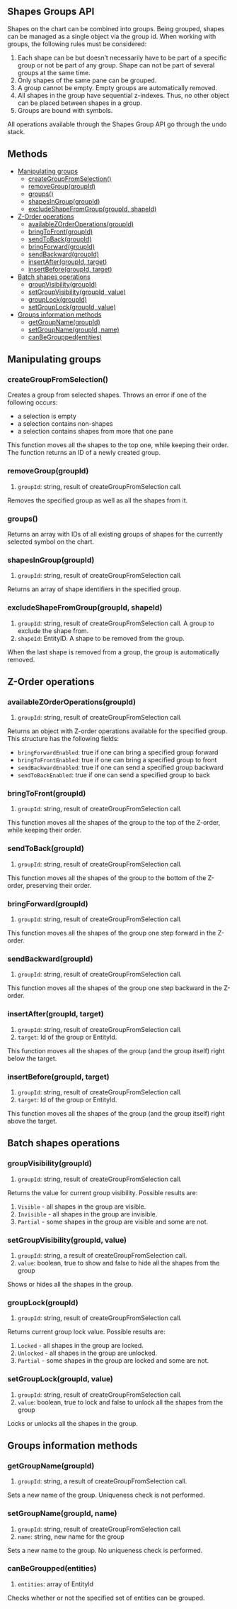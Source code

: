 ## Shapes Groups API

Shapes on the chart can be combined into groups. Being grouped, shapes can be managed as a single object via the group id.
When working with groups, the following rules must be considered:

1. Each shape can be but doesn’t necessarily have to be part of a specific group or not be part of any group. Shape can not be part of several groups at the same time.
2. Only shapes of the same pane can be grouped.
3. A group cannot be empty. Empty groups are automatically removed.
4. All shapes in the group have sequential z-indexes. Thus, no other object can be placed between shapes in a group.
5. Groups are bound with symbols.

All operations available through the Shapes Group API go through the undo stack.

## Methods

- [Manipulating groups](https://github.com/Abolfazl2647/Charts/blob/main/#manipulating-groups)
  - [createGroupFromSelection()](https://github.com/Abolfazl2647/Charts/blob/main/#creategroupfromselection)
  - [removeGroup(groupId)](https://github.com/Abolfazl2647/Charts/blob/main/#removegroupgroupid)
  - [groups()](https://github.com/Abolfazl2647/Charts/blob/main/#groups)
  - [shapesInGroup(groupId)](https://github.com/Abolfazl2647/Charts/blob/main/#shapesingroupgroupid)
  - [excludeShapeFromGroup(groupId, shapeId)](https://github.com/Abolfazl2647/Charts/blob/main/#excludeshapefromgroupgroupid-shapeid)
- [Z-Order operations](https://github.com/Abolfazl2647/Charts/blob/main/#z-order-operations)
  - [availableZOrderOperations(groupId)](https://github.com/Abolfazl2647/Charts/blob/main/#availablezorderoperationsgroupid)
  - [bringToFront(groupId)](https://github.com/Abolfazl2647/Charts/blob/main/#bringtofrontgroupId)
  - [sendToBack(groupId)](https://github.com/Abolfazl2647/Charts/blob/main/#sendtobackgroupId)
  - [bringForward(groupId)](https://github.com/Abolfazl2647/Charts/blob/main/#bringforwardgroupid)
  - [sendBackward(groupId)](https://github.com/Abolfazl2647/Charts/blob/main/#sendbackwardgroupid)
  - [insertAfter(groupId, target)](https://github.com/Abolfazl2647/Charts/blob/main/#insertaftergroupid-target)
  - [insertBefore(groupId, target)](https://github.com/Abolfazl2647/Charts/blob/main/#insertbeforegroupid-target)
- [Batch shapes operations](https://github.com/Abolfazl2647/Charts/blob/main/#batch-shapes-operations)
  - [groupVisibility(groupId)](https://github.com/Abolfazl2647/Charts/blob/main/#groupvisibilitygroupId)
  - [setGroupVisibility(groupId, value)](https://github.com/Abolfazl2647/Charts/blob/main/#setgroupvisibilitygroupId-value)
  - [groupLock(groupId)](https://github.com/Abolfazl2647/Charts/blob/main/#grouplockgroupId)
  - [setGroupLock(groupId, value)](https://github.com/Abolfazl2647/Charts/blob/main/#setgrouplockgroupid-value)
- [Groups information methods](https://github.com/Abolfazl2647/Charts/blob/main/#groups-information-methods)
  - [getGroupName(groupId)](https://github.com/Abolfazl2647/Charts/blob/main/#getgroupnamegroupId)
  - [setGroupName(groupId, name)](https://github.com/Abolfazl2647/Charts/blob/main/#setgroupnamegroupid-name)
  - [canBeGroupped(entities)](https://github.com/Abolfazl2647/Charts/blob/main/#canBeGrouppedentities)

## Manipulating groups

### createGroupFromSelection()

Creates a group from selected shapes. Throws an error if one of the following occurs:

- a selection is empty
- a selection contains non-shapes
- a selection contains shapes from more that one pane

This function moves all the shapes to the top one, while keeping their order.
The function returns an ID of a newly created group.

### removeGroup(groupId)

1. `groupId`: string, result of createGroupFromSelection call.

Removes the specified group as well as all the shapes from it.

### groups()

Returns an array with IDs of all existing groups of shapes for the currently selected symbol on the chart.

### shapesInGroup(groupId)

1. `groupId`: string, result of createGroupFromSelection call.

Returns an array of shape identifiers in the specified group.

### excludeShapeFromGroup(groupId, shapeId)

1. `groupId`: string, result of createGroupFromSelection call. A group to exclude the shape from.
2. `shapeId`: EntityID. A shape to be removed from the group.

When the last shape is removed from a group, the group is automatically removed.

## Z-Order operations

### availableZOrderOperations(groupId)

1. `groupId`: string, result of createGroupFromSelection call.

Returns an object with Z-order operations available for the specified group. This structure has the following fields:

- `bringForwardEnabled`: true if one can bring a specified group forward
- `bringToFrontEnabled`: true if one can bring a specified group to front
- `sendBackwardEnabled`: true if one can send a specified group backward
- `sendToBackEnabled`: true if one can send a specified group to back

### bringToFront(groupId)

1. `groupId`: string, result of createGroupFromSelection call.

This function moves all the shapes of the group to the top of the Z-order, while keeping their order.

### sendToBack(groupId)

1. `groupId`: string, result of createGroupFromSelection call.

This function moves all the shapes of the group to the bottom of the Z-order, preserving their order.

### bringForward(groupId)

1. `groupId`: string, result of createGroupFromSelection call.

This function moves all the shapes of the group one step forward in the Z-order.

### sendBackward(groupId)

1. `groupId`: string, result of createGroupFromSelection call.

This function moves all the shapes of the group one step backward in the Z-order.

### insertAfter(groupId, target)

1. `groupId`: string, result of createGroupFromSelection call.
2. `target`: Id of the group or EntityId.

This function moves all the shapes of the group (and the group itself) right below the target.

### insertBefore(groupId, target)

1. `groupId`: string, result of createGroupFromSelection call.
2. `target`: Id of the group or EntityId.

This function moves all the shapes of the group (and the group itself) right above the target.

## Batch shapes operations

### groupVisibility(groupId)

1. `groupId`: string, result of createGroupFromSelection call.

Returns the value for current group visibility. Possible results are:

1. `Visible` - all shapes in the group are visible.
2. `Invisible` - all shapes in the group are invisible.
3. `Partial` - some shapes in the group are visible and some are not.

### setGroupVisibility(groupId, value)

1. `groupId`: string, a result of createGroupFromSelection call.
2. `value`: boolean, true to show and false to hide all the shapes from the group

Shows or hides all the shapes in the group.

### groupLock(groupId)

1. `groupId`: string, result of createGroupFromSelection call.

Returns current group lock value. Possible results are:

1. `Locked` - all shapes in the group are locked.
2. `Unlocked` - all shapes in the group are unlocked.
3. `Partial` - some shapes in the group are locked and some are not.

### setGroupLock(groupId, value)

1. `groupId`: string, result of createGroupFromSelection call.
2. `value`: boolean, true to lock and false to unlock all the shapes from the group

Locks or unlocks all the shapes in the group.

## Groups information methods

### getGroupName(groupId)

1. `groupId`: string, a result of createGroupFromSelection call.

Sets a new name of the group. Uniqueness check is not performed.

### setGroupName(groupId, name)

1. `groupId`: string, result of createGroupFromSelection call.
2. `name`: string, new name for the group

Sets a new name to the group. No uniqueness check is performed.

### canBeGroupped(entities)

1. `entities`: array of EntityId

Checks whether or not the specified set of entities can be grouped.
